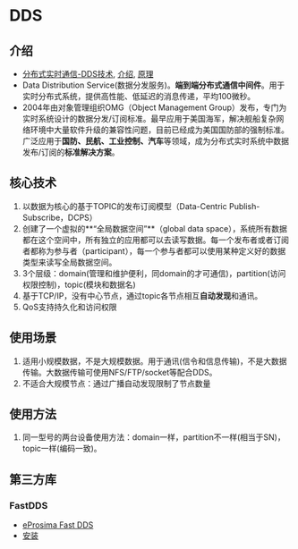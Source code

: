 # DDS
## 介绍
* [分布式实时通信-DDS技术](https://zhuanlan.zhihu.com/p/192981171), [介绍](https://blog.csdn.net/DDS_CSIT/article/details/104607476), [原理](https://keyou.github.io/blog/2020/09/21/dds-middleware/)
* Data Distribution Service(数据分发服务)。**端到端分布式通信中间件**。用于实时分布式系统，提供高性能、低延迟的消息传递，平均100微秒。
* 2004年由对象管理组织OMG（Object Management Group）发布，专门为实时系统设计的数据分发/订阅标准。最早应用于美国海军，解决舰船复杂网络环境中大量软件升级的兼容性问题，目前已经成为美国国防部的强制标准。广泛应用于**国防、民航、工业控制、汽车**等领域，成为分布式实时系统中数据发布/订阅的**标准解决方案**。

## 核心技术
1. 以数据为核心的基于TOPIC的发布订阅模型（Data-Centric Publish-Subscribe，DCPS）
1. 创建了一个虚拟的**“全局数据空间”**（global data space），系统所有数据都在这个空间中，所有独立的应用都可以去读写数据。每一个发布者或者订阅者都称为参与者（participant），每一个参与者都可以使用某种定义好的数据类型来读写全局数据空间。
1. 3个层级：domain(管理和维护便利，同domain的才可通信)，partition(访问权限控制)，topic(模块和数据名)
1. 基于TCP/IP，没有中心节点，通过topic各节点相互**自动发现**和通讯。
1. QoS支持持久化和访问权限

## 使用场景
1. 适用小规模数据，不是大规模数据。用于通讯(信令和信息传输)，不是大数据传输。大数据传输可使用NFS/FTP/socket等配合DDS。
1. 不适合大规模节点：通过广播自动发现限制了节点数量

## 使用方法
1. 同一型号的两台设备使用方法：domain一样，partition不一样(相当于SN)，topic一样(编码一致)。

## 第三方库
### FastDDS
* [eProsima Fast DDS](https://github.com/eProsima/Fast-DDS)
* [安装](https://eprosima-dds-router.readthedocs.io/en/latest/rst/developer_manual/installation/sources/linux.html)